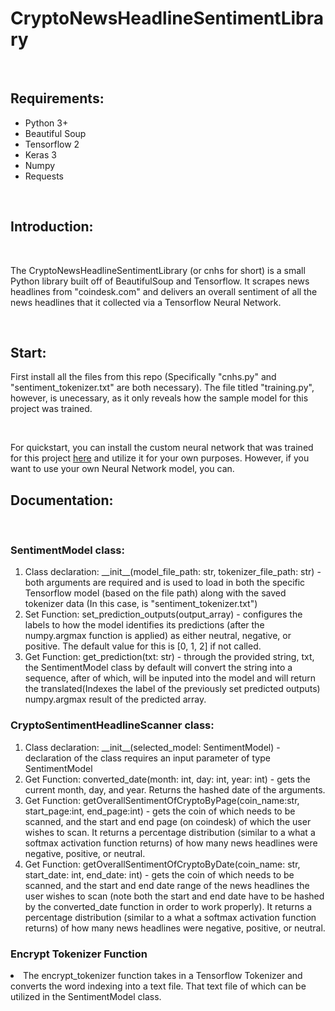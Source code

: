 <h1>CryptoNewsHeadlineSentimentLibrary</h1>
<br />
<h2>Requirements: </h2>
<ul>
  <li>Python 3+</li>
  <li>Beautiful Soup</li>
  <li>Tensorflow 2</li>
  <li>Keras 3</li>
  <li>Numpy</li>
  <li>Requests</li>
</ul>
<br />
<h2>Introduction: </h2>
<br />
<p>The CryptoNewsHeadlineSentimentLibrary (or cnhs for short) is a small Python library built off of BeautifulSoup and Tensorflow. It scrapes news headlines from "coindesk.com" and delivers an overall sentiment of all the news headlines that it collected via a Tensorflow Neural Network.</p>
<br/>
<h2>Start: </h2>
<p>First install all the files from this repo (Specifically "cnhs.py" and "sentiment_tokenizer.txt" are both necessary). The file titled "training.py", however, is unecessary, as it only reveals how the sample model for this project was trained.</p>
<br />
<p>For quickstart, you can install the custom neural network that was trained for this project <a href="https://drive.google.com/drive/folders/1MMhvPmNXXVQ9BPB-7-Hj5ZmdOZpXUlGj?usp=sharing">here</a> and utilize it for your own purposes. However, if you want to use your own Neural Network model, you can.</p>
<h2>Documentation: </h2>
<br />
<h3>SentimentModel class: </h3>
<ol>
  <li>Class declaration: __init__(model_file_path: str, tokenizer_file_path: str) - both arguments are required and is used to load in both the specific Tensorflow model (based on the file path) along with the saved tokenizer data (In this case, is "sentiment_tokenizer.txt")</li>
  <li>Set Function: set_prediction_outputs(output_array) - configures the labels to how the model identifies its predictions (after the numpy.argmax function is applied) as either neutral, negative, or positive. The default value for this is [0, 1, 2] if not called.</li>
  <li>Get Function: get_prediction(txt: str) - through the provided string, txt, the SentimentModel class by default will convert the string into a sequence, after of which, will be inputed into the model and will return the translated(Indexes the label of the previously set predicted outputs) numpy.argmax result of the predicted array.</li>
</ol>
<h3>CryptoSentimentHeadlineScanner class: </h3>
<ol>
  <li>Class declaration: __init__(selected_model: SentimentModel) - declaration of the class requires an input parameter of type SentimentModel</li>
  <li>Get Function: converted_date(month: int, day: int, year: int) - gets the current month, day, and year. Returns the hashed date of the arguments.</li>
  <li>Get Function: getOverallSentimentOfCryptoByPage(coin_name:str, start_page:int, end_page:int) - gets the coin of which needs to be scanned, and the start and end page (on coindesk) of which the user wishes to scan. It returns a percentage distribution (similar to a what a softmax activation function returns) of how many news headlines were negative, positive, or neutral.</li>
  <li>Get Function: getOverallSentimentOfCryptoByDate(coin_name: str, start_date: int, end_date: int) - gets the coin of which needs to be scanned, and the start and end date range of the news headlines the user wishes to scan (note both the start and end date have to be hashed by the converted_date function in order to work properly). It returns a percentage distribution (similar to a what a softmax activation function returns) of how many news headlines were negative, positive, or neutral.</li>
</ol>
<h3>Encrypt Tokenizer Function</h3>
<li>The encrypt_tokenizer function takes in a Tensorflow Tokenizer and converts the word indexing into a text file. That text file of which can be utilized in the SentimentModel class.</li>
